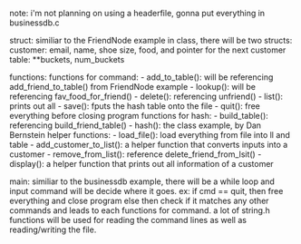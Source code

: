 note: i'm not planning on using a headerfile, gonna put everything in businessdb.c

struct:
    similiar to the FriendNode example in class, there will be two structs:
        customer: email, name, shoe size, food, and pointer for the next customer
        table: **buckets, num_buckets

functions:
    functions for command:
        - add_to_table(): will be referencing add_friend_to_table() from FriendNode example
        - lookup(): will be referencing fav_food_for_friend()
        - delete(): referencing unfriend()
        - list(): prints out all 
        - save(): fputs the hash table onto the file
        - quit(): free everything before closing program
    functions for hash:
        - build_table(): referencing build_friend_table()
        - hash(): the class example, by Dan Bernstein
    helper functions:
        - load_file(): load everything from file into ll and table
        - add_customer_to_list(): a helper function that converts inputs into a customer
        - remove_from_list(): reference delete_friend_from_lsit()
        - display(): a helper function that prints out all information of a customer

main:
    similiar to the businessdb example, there will be a while loop and input command will be decide where it goes.
        ex:
            if cmd == quit, then free everything and close program
            else then check if it matches any other commands and leads to each functions for command.
    a lot of string.h functions will be used for reading the command lines as well as reading/writing the file.

